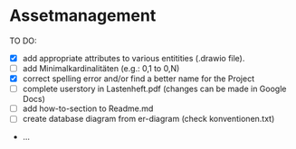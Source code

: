 # Assetmanagement

TO DO: 
- [x] add appropriate attributes to various entitities (.drawio file).
- [ ] add Minimalkardinalitäten (e.g.:    0,1   to   0,N) 
- [x] correct spelling error and/or find a better name for the Project
- [ ] complete userstory in Lastenheft.pdf (changes can be made in Google Docs)
- [ ] add how-to-section to Readme.md
- [ ] create database diagram from er-diagram (check konventionen.txt)
- ...
